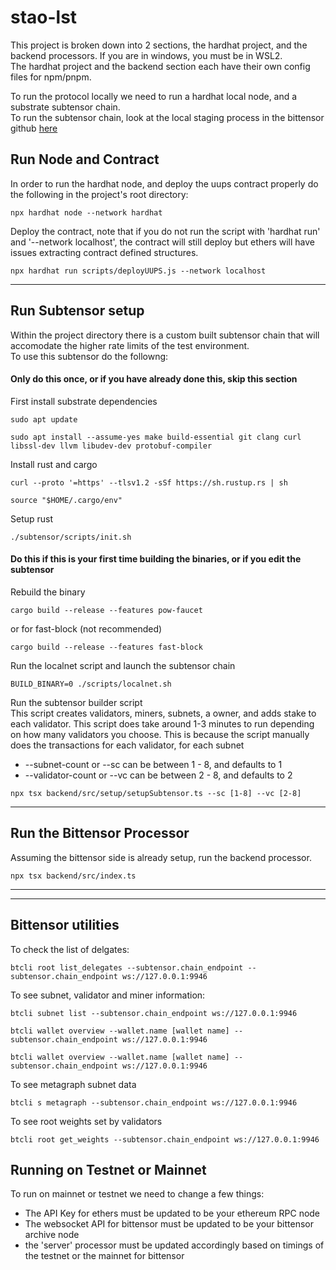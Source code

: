 # stao-lst

This project is broken down into 2 sections, the hardhat project, and the backend processors. If you are in windows, you must be in WSL2.  
The hardhat project and the backend section each have their own config files for npm/pnpm.

To run the protocol locally we need to run a hardhat local node, and a substrate subtensor chain.  
To run the subtensor chain, look at the local staging process in the bittensor github [here](https://github.com/opentensor/bittensor-subnet-template/blob/main/docs/running_on_staging.md)  

## Run Node and Contract
In order to run the hardhat node, and deploy the uups contract properly do the following in the project's root directory:

```shell
npx hardhat node --network hardhat
```

Deploy the contract, note that if you do not run the script with 'hardhat run' and '--network localhost', the contract will still deploy but ethers will have issues extracting contract defined structures.
```shell
npx hardhat run scripts/deployUUPS.js --network localhost
```
---

## Run Subtensor setup
Within the project directory there is a custom built subtensor chain that will accomodate the higher rate limits of the test environment.  
To use this subtensor do the followng:  

#### Only do this once, or if you have already done this, skip this section
First install substrate dependencies

```shell
sudo apt update
```
```shell
sudo apt install --assume-yes make build-essential git clang curl libssl-dev llvm libudev-dev protobuf-compiler
```

Install rust and cargo

```shell
curl --proto '=https' --tlsv1.2 -sSf https://sh.rustup.rs | sh
```
```shell
source "$HOME/.cargo/env"
```

Setup rust

```shell
./subtensor/scripts/init.sh
```

#### Do this if this is your first time building the binaries, or if you edit the subtensor

Rebuild the binary

```shell
cargo build --release --features pow-faucet
```
or for fast-block (not recommended)
```shell
cargo build --release --features fast-block
```

Run the localnet script and launch the subtensor chain

```shell
BUILD_BINARY=0 ./scripts/localnet.sh 
```

Run the subtensor builder script  
This script creates validators, miners, subnets, a owner, and adds stake to each validator.
This script does take around 1-3 minutes to run depending on how many validators you choose.
This is because the script manually does the transactions for each validator, for each subnet
* --subnet-count or --sc can be between 1 - 8, and defaults to 1
* --validator-count or --vc can be between 2 - 8, and defaults to 2

```shell
npx tsx backend/src/setup/setupSubtensor.ts --sc [1-8] --vc [2-8]
```
---

## Run the Bittensor Processor
Assuming the bittensor side is already setup, run the backend processor.

```shell
npx tsx backend/src/index.ts
```
---
---

## Bittensor utilities
To check the list of delgates:

```shell
btcli root list_delegates --subtensor.chain_endpoint --subtensor.chain_endpoint ws://127.0.0.1:9946
```

To see subnet, validator and miner information:

```shell
btcli subnet list --subtensor.chain_endpoint ws://127.0.0.1:9946
```

```shell
btcli wallet overview --wallet.name [wallet name] --subtensor.chain_endpoint ws://127.0.0.1:9946
```

```shell
btcli wallet overview --wallet.name [wallet name] --subtensor.chain_endpoint ws://127.0.0.1:9946
```

To see metagraph subnet data

```shell
btcli s metagraph --subtensor.chain_endpoint ws://127.0.0.1:9946
```

To see root weights set by validators

```shell
btcli root get_weights --subtensor.chain_endpoint ws://127.0.0.1:9946
```

## Running on Testnet or Mainnet
To run on mainnet or testnet we need to change a few things:
- The API Key for ethers must be updated to be your ethereum RPC node
- The websocket API for bittensor must be updated to be your bittensor archive node
- the 'server' processor must be updated accordingly based on timings of the testnet or the mainnet for bittensor

